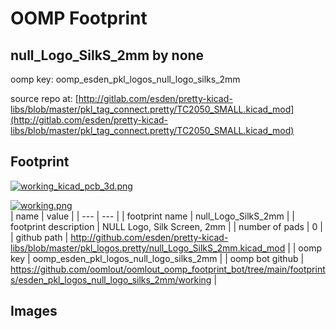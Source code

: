 # OOMP Footprint  
## null_Logo_SilkS_2mm  by none  
  
oomp key: oomp_esden_pkl_logos_null_logo_silks_2mm  
  
source repo at: [http://gitlab.com/esden/pretty-kicad-libs/blob/master/pkl_tag_connect.pretty/TC2050_SMALL.kicad_mod](http://gitlab.com/esden/pretty-kicad-libs/blob/master/pkl_tag_connect.pretty/TC2050_SMALL.kicad_mod)  
## Footprint  
  
[![working_kicad_pcb_3d.png](working_kicad_pcb_3d_600.png)](working_kicad_pcb_3d.png)  
  
[![working.png](working_600.png)](working.png)  
| name | value | 
| --- | --- | 
| footprint name | null_Logo_SilkS_2mm | 
| footprint description | NULL Logo, Silk Screen, 2mm | 
| number of pads | 0 | 
| github path | http://github.com/esden/pretty-kicad-libs/blob/master/pkl_logos.pretty/null_Logo_SilkS_2mm.kicad_mod | 
| oomp key | oomp_esden_pkl_logos_null_logo_silks_2mm | 
| oomp bot github | https://github.com/oomlout/oomlout_oomp_footprint_bot/tree/main/footprints/esden_pkl_logos_null_logo_silks_2mm/working | 
## Images  
